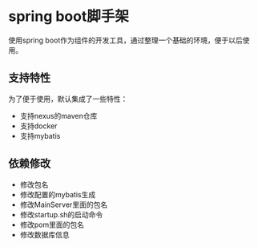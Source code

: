 # spring boot脚手架

使用spring boot作为组件的开发工具，通过整理一个基础的环境，便于以后使用。

## 支持特性

为了便于使用，默认集成了一些特性：

* 支持nexus的maven仓库
* 支持docker
* 支持mybatis

## 依赖修改

* 修改包名
* 修改配置的mybatis生成
* 修改MainServer里面的包名
* 修改startup.sh的启动命令
* 修改pom里面的包名
* 修改数据库信息